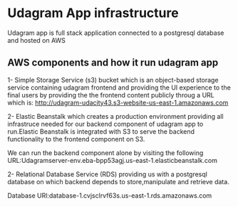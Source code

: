 # Udagram App infrastructure

Udagram app is full stack application connected to a postgresql database and hosted on AWS

## AWS components and how it run udagram app

1- Simple Storage Service (s3) bucket which is an object-based storage service containing udagram frontend and providing the UI experience to the final users by providing the the frontend content publicly throug a URL which is:
http://udagram-udacity43.s3-website-us-east-1.amazonaws.com

2- Elastic Beanstalk which creates a production environment providing all infrastruce needed for our backend component of udagram app to run.Elastic Beanstalk is integrated with S3 to serve the backend functionality to the frontend component on S3.

We can run the backend component alone by visiting the following URL:Udagramserver-env.eba-bpp53agj.us-east-1.elasticbeanstalk.com

2- Relational Database Service (RDS) providing us with a postgresql database on which backend depends to store,manipulate and retrieve data.

Database URl:database-1.cvjsclrvf63s.us-east-1.rds.amazonaws.com